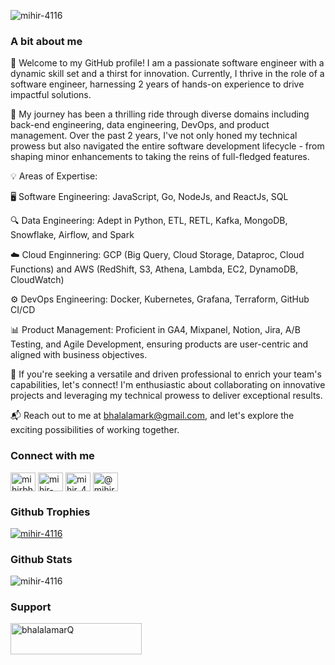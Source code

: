 <p align="left"> <img src="https://komarev.com/ghpvc/?username=mihir-4116&label=Profile%20views&color=0e75b6&style=flat" alt="mihir-4116" /> </p>

<h3 align="left">A bit about me</h3>
👋 Welcome to my GitHub profile! I am a passionate software engineer with a dynamic skill set and a thirst for innovation. Currently, I thrive in the role of a software engineer, harnessing 2 years of hands-on experience to drive impactful solutions.

🚀 My journey has been a thrilling ride through diverse domains including back-end engineering, data engineering, DevOps, and product management. Over the past 2 years, I've not only honed my technical prowess but also navigated the entire software development lifecycle - from shaping minor enhancements to taking the reins of full-fledged features.

💡 Areas of Expertise:

🖥️ Software Engineering: JavaScript, Go, NodeJs, and ReactJs, SQL

🔍 Data Engineering: Adept in Python, ETL, RETL, Kafka, MongoDB, Snowflake, Airflow, and Spark

☁️ Cloud Enginnering: GCP (Big Query, Cloud Storage, Dataproc, Cloud Functions) and AWS (RedShift, S3, Athena, Lambda, EC2, DynamoDB, CloudWatch)

⚙️ DevOps Engineering: Docker, Kubernetes, Grafana, Terraform, GitHub CI/CD

📊 Product Management: Proficient in GA4, Mixpanel, Notion, Jira, A/B Testing, and Agile Development, ensuring products are user-centric and aligned with business objectives.

🤝 If you're seeking a versatile and driven professional to enrich your team's capabilities, let's connect! I'm enthusiastic about collaborating on innovative projects and leveraging my technical prowess to deliver exceptional results.

📬 Reach out to me at bhalalamark@gmail.com, and let's explore the exciting possibilities of working together.

<h3 align="left">Connect with me</h3>
<p align="left">
<a href="https://twitter.com/mihirbhalala" target="blank"><img align="center" src="https://raw.githubusercontent.com/rahuldkjain/github-profile-readme-generator/master/src/images/icons/Social/twitter.svg" alt="mihirbhalala" height="30" width="40" /></a>
<a href="https://linkedin.com/in/mihir-bhalala" target="blank"><img align="center" src="https://raw.githubusercontent.com/rahuldkjain/github-profile-readme-generator/master/src/images/icons/Social/linked-in-alt.svg" alt="mihir-bhalala" height="30" width="40" /></a>
<a href="https://instagram.com/mihir_4116" target="blank"><img align="center" src="https://raw.githubusercontent.com/rahuldkjain/github-profile-readme-generator/master/src/images/icons/Social/instagram.svg" alt="mihir_4116" height="30" width="40" /></a>
<a href="https://hashnode.com/@mihir4116" target="blank"><img align="center" src="https://raw.githubusercontent.com/rahuldkjain/github-profile-readme-generator/master/src/images/icons/Social/hashnode.svg" alt="@mihir4116" height="30" width="40" /></a>
</p>

<h3 align="left">Github Trophies</h3>
<p align="left"> <a href="https://github.com/ryo-ma/github-profile-trophy"><img src="https://github-profile-trophy.vercel.app/?username=mihir-4116" alt="mihir-4116" /></a> </p>

<h3 align="left">Github Stats</h3>
<p align="left"><img align="center" src="https://github-readme-streak-stats.herokuapp.com/?user=mihir-4116&" alt="mihir-4116" /></p>


<h3 align="left">Support</h3>
<p><a href="https://www.buymeacoffee.com/bhalalamarQ"> <img align="left" src="https://cdn.buymeacoffee.com/buttons/v2/default-yellow.png" height="50" width="210" alt="bhalalamarQ" /></a></p><br><br>
